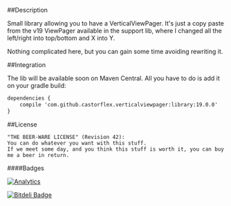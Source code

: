 ##Description

Small library allowing you to have a VerticalViewPager. It's just a copy paste from the v19 ViewPager available in the support lib, where I changed all the left/right into top/bottom and X into Y.

Nothing complicated here, but you can gain some time avoiding rewriting it. 

##Integration

The lib will be available soon on Maven Central. All you have to do is add it on your gradle build:

```xml
dependencies {
    compile 'com.github.castorflex.verticalviewpager:library:19.0.0'
}
```

##License

```
"THE BEER-WARE LICENSE" (Revision 42):
You can do whatever you want with this stuff.
If we meet some day, and you think this stuff is worth it, you can buy me a beer in return.
```

####Badges

[![Analytics](https://ga-beacon.appspot.com/UA-32954204-2/VerticalViewPager/readme)](https://github.com/igrigorik/ga-beacon)

[![Bitdeli Badge](https://d2weczhvl823v0.cloudfront.net/castorflex/verticalviewpager/trend.png)](https://bitdeli.com/free "Bitdeli Badge")


